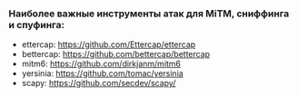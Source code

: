 ### Наиболее важные инструменты атак для MiTM, сниффинга и спуфинга:

- ettercap: https://github.com/Ettercap/ettercap
- bettercap: https://github.com/bettercap/bettercap
- mitm6: https://github.com/dirkjanm/mitm6
- yersinia: https://github.com/tomac/yersinia
- scapy: https://github.com/secdev/scapy/
